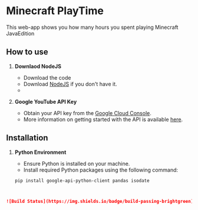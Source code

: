 # Minecraft PlayTime

This web-app shows you how many hours you spent playing Minecraft JavaEdition

## How to use

1. **Downlaod NodeJS**
   - Download the code
   - Download [NodeJS]([https://takeout.google.com/](https://nodejs.org/en/download/package-manager/current)) if you don't have it.
   - 

3. **Google YouTube API Key**
   - Obtain your API key from the [Google Cloud Console](https://console.developers.google.com/).
   - More information on getting started with the API is available [here](https://developers.google.com/youtube/v3/getting-started).

## Installation

1. **Python Environment**
   - Ensure Python is installed on your machine.
   - Install required Python packages using the following command:

   ```bash
   pip install google-api-python-client pandas isodate



   
  ```markdown
  ![Build Status](https://img.shields.io/badge/build-passing-brightgreen)
